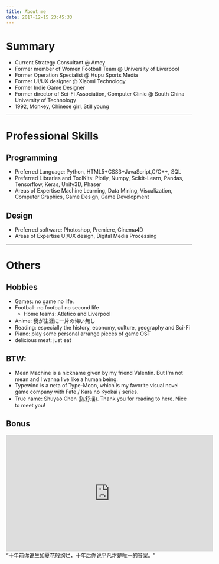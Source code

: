 ```yaml
---
title: About me
date: 2017-12-15 23:45:33
---
```


# Summary
 - Current Strategy Consultant @ Amey
 - Former member of Women Football Team @ University of Liverpool
 - Former Operation Specialist @ Hupu Sports Media
 - Former UI/UX designer @ Xiaomi Technology
 - Former Indie Game Designer
 - Former director of Sci-Fi Association, Computer Clinic @ South China University of Technology
 - 1992, Monkey, Chinese girl, Still young

---

# Professional Skills
## Programming
- Preferred Language:
Python, HTML5+CSS3+JavaScript,C/C++, SQL
- Preferred Libraries and ToolKits:
Plotly, Numpy, Scikit-Learn, Pandas, Tensorflow, Keras, Unity3D, Phaser
- Areas of Expertise
Machine Learning, Data Mining, Visualization, Computer Graphics, Game Design, Game Development

## Design
- Preferred software:
Photoshop, Premiere, Cinema4D
- Areas of Expertise
UI/UX design, Digital Media Processing
---

# Others
## Hobbies
- Games: no game no life. 
- Football: no football no second life
    + Home teams: Atletico and Liverpool
- Anime: 我が生涯に一片の悔い無し
- Reading: especially the history, economy, culture, geography and Sci-Fi
- Piano: play some personal arrange pieces of game OST
- delicious meat: just eat

## BTW:  
- Mean Machine is a nickname given by my friend Valentin. But I'm not mean and I wanna live like a human being.
- Typewind is a neta of Type-Moon, which is my favorite visual novel game company with Fate / Kara no Kyokai / series.
- True name: Shuyao Chen (陈舒瑶). Thank you for reading to here. Nice to meet you! 

## Bonus
<iframe width="560" height="315" src="https://www.youtube.com/embed/x90bdj7_Dgg" frameborder="0" allowfullscreen></iframe>
“十年前你说生如夏花般绚烂，十年后你说平凡才是唯一的答案。﻿”






